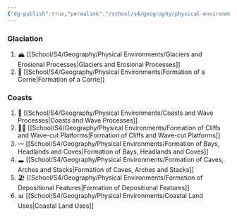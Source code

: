 ```yaml
---
{"dg-publish":true,"permalink":"/school/s4/geography/physical-environments/physical-environments/"}
---
```


### Glaciation
1. 🏔️ [[School/S4/Geography/Physical Environments/Glaciers and Erosional Processes|Glaciers and Erosional Processes]]
2. 💺 [[School/S4/Geography/Physical Environments/Formation of a Corrie|Formation of a Corrie]]

### Coasts
1. 🌊 [[School/S4/Geography/Physical Environments/Coasts and Wave Processes|Coasts and Wave Processes]]
2. 🧗‍♀️ [[School/S4/Geography/Physical Environments/Formation of Cliffs and Wave-cut Platforms|Formation of Cliffs and Wave-cut Platforms]]
3. 〰️ [[School/S4/Geography/Physical Environments/Formation of Bays, Headlands and Coves|Formation of Bays, Headlands and Coves]]
4. 🕳️ [[School/S4/Geography/Physical Environments/Formation of Caves, Arches and Stacks|Formation of Caves, Arches and Stacks]]
5. 🏖️ [[School/S4/Geography/Physical Environments/Formation of Depositional Features|Formation of Depositional Features]]
6. 📊 [[School/S4/Geography/Physical Environments/Coastal Land Uses|Coastal Land Uses]]
